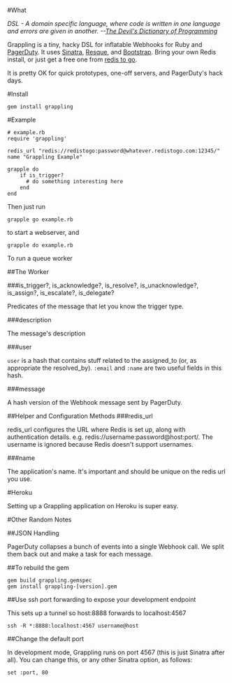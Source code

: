 #What

_DSL - A domain specific language, where code is written in one language and errors are given in another. --[The Devil's Dictionary of Programming](http://programmingisterrible.com/post/65781074112/devils-dictionary-of-programming)_

Grappling is a tiny, hacky DSL for inflatable Webhooks for Ruby and [PagerDuty](http://www.pagerduty.com/).  It uses [Sinatra](http://www.sinatrarb.com/), [Resque](https://github.com/resque/resque), and [Bootstrap](http://getbootstrap.com/).  Bring your own Redis install, or just get a free one from [redis to go](http://www.redistogo.com/).

It is pretty OK for quick prototypes, one-off servers, and PagerDuty's hack days.

#Install

    gem install grappling

#Example

    # example.rb
    require 'grappling'
    
    redis_url "redis://redistogo:password@whatever.redistogo.com:12345/"
    name "Grappling Example"

    grapple do
        if is_trigger?
          # do something interesting here
        end
    end

Then just run

    grapple go example.rb

to start a webserver, and

    grapple do example.rb

To run a queue worker

##The Worker

###is\_trigger?, is\_acknowledge?, is\_resolve?, is\_unacknowledge?, is\_assign?, is\_escalate?, is\_delegate?

Predicates of the message that let you know the trigger type.

###description

The message's description

###user

`user` is a hash that contains stuff related to the assigned\_to (or, as appropriate the resolved\_by).  `:email` and `:name` are two useful fields in this hash.

###message

A hash version of the Webhook message sent by PagerDuty.


##Helper and Configuration Methods
###redis_url

redis_url configures the URL where Redis is set up, along with authentication details.  e.g. redis://username:password@host:port/.  The username is ignored because Redis doesn't support usernames.

###name

The application's name.  It's important and should be unique on the redis url you use.


#Heroku

Setting up a Grappling application on Heroku is super easy.


#Other Random Notes

##JSON Handling

PagerDuty collapses a bunch of events into a single Webhook call.  We split them back out and make a task for each message.

##To rebuild the gem

    gem build grappling.gemspec
    gem install grappling-[version].gem

##Use ssh port forwarding to expose your development endpoint

This sets up a tunnel so host:8888 forwards to localhost:4567

    ssh -R *:8888:localhost:4567 username@host

##Change the default port

In development mode, Grappling runs on port 4567 (this is just Sinatra after all).  You can change this, or any other Sinatra option, as follows:

    set :port, 80
